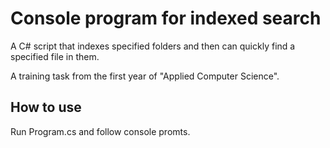 # Console program for indexed search
A C# script that indexes specified folders and then can quickly find a specified file in them.

A training task from the first year of "Applied Computer Science".

## How to use
Run Program.cs and follow console promts.
